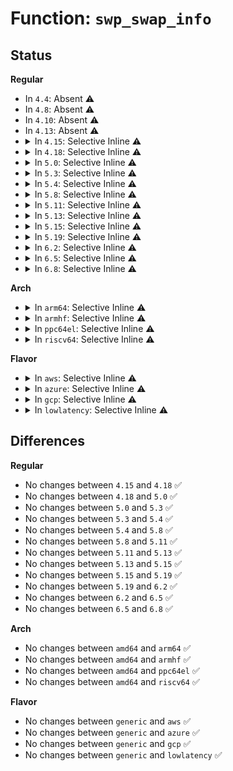 # Function: <code>swp_swap_info</code>

## Status
<b>Regular</b>
<ul>
<li>
In <code>4.4</code>: Absent ⚠️
</li>
<li>
In <code>4.8</code>: Absent ⚠️
</li>
<li>
In <code>4.10</code>: Absent ⚠️
</li>
<li>
In <code>4.13</code>: Absent ⚠️
</li>
<li>
<details>
<summary>In <code>4.15</code>: Selective Inline ⚠️</summary>

```c
struct swap_info_struct *swp_swap_info(swp_entry_t entry);
```

**Collision:** Unique Global

**Inline:** Selective

**Transformation:** False

**Instances:**

```
In mm/swapfile.c (ffffffff812262f5)
Location: mm/swapfile.c:3465
Inline: True
Inline callers:
  - mm/swapfile.c:__page_file_mapping
Direct callers:
  - mm/memory.c:do_swap_page
  - mm/swap_state.c:swapin_readahead
```
**Symbols:**

```
ffffffff8122bf00-ffffffff8122bf17: swp_swap_info (STB_GLOBAL)
```
</details>
</li>
<li>
<details>
<summary>In <code>4.18</code>: Selective Inline ⚠️</summary>

```c
struct swap_info_struct *swp_swap_info(swp_entry_t entry);
```

**Collision:** Unique Global

**Inline:** Selective

**Transformation:** False

**Instances:**

```
In mm/swapfile.c (ffffffff81248905)
Location: mm/swapfile.c:3489
Inline: True
Inline callers:
  - mm/swapfile.c:__page_file_mapping
Direct callers:
  - mm/memory.c:do_swap_page
  - mm/swap_state.c:swap_cluster_readahead
```
**Symbols:**

```
ffffffff8124e3d0-ffffffff8124e3e7: swp_swap_info (STB_GLOBAL)
```
</details>
</li>
<li>
<details>
<summary>In <code>5.0</code>: Selective Inline ⚠️</summary>

```c
struct swap_info_struct *swp_swap_info(swp_entry_t entry);
```

**Collision:** Unique Global

**Inline:** Selective

**Transformation:** False

**Instances:**

```
In mm/swapfile.c (ffffffff8125cee5)
Location: mm/swapfile.c:3467
Inline: True
Inline callers:
  - mm/swapfile.c:__page_file_mapping
Direct callers:
  - mm/memory.c:do_swap_page
  - mm/swap_state.c:swap_cluster_readahead
```
**Symbols:**

```
ffffffff81262790-ffffffff812627a7: swp_swap_info (STB_GLOBAL)
```
</details>
</li>
<li>
<details>
<summary>In <code>5.3</code>: Selective Inline ⚠️</summary>

```c
struct swap_info_struct *swp_swap_info(swp_entry_t entry);
```

**Collision:** Unique Global

**Inline:** Selective

**Transformation:** False

**Instances:**

```
In mm/swapfile.c (ffffffff81278075)
Location: mm/swapfile.c:3471
Inline: True
Inline callers:
  - mm/swapfile.c:__page_file_mapping
  - mm/swapfile.c:map_swap_entry
  - mm/swapfile.c:get_swap_device
  - mm/swapfile.c:_swap_info_get
Direct callers:
  - mm/memory.c:do_swap_page
  - mm/swap_state.c:swap_cluster_readahead
  - mm/swap_state.c:total_swapcache_pages
```
**Symbols:**

```
ffffffff8127d670-ffffffff8127d695: swp_swap_info (STB_GLOBAL)
```
</details>
</li>
<li>
<details>
<summary>In <code>5.4</code>: Selective Inline ⚠️</summary>

```c
struct swap_info_struct *swp_swap_info(swp_entry_t entry);
```

**Collision:** Unique Global

**Inline:** Selective

**Transformation:** False

**Instances:**

```
In mm/swapfile.c (ffffffff81287b65)
Location: mm/swapfile.c:3479
Inline: True
Inline callers:
  - mm/swapfile.c:__page_file_mapping
  - mm/swapfile.c:map_swap_entry
  - mm/swapfile.c:get_swap_device
  - mm/swapfile.c:_swap_info_get
Direct callers:
  - mm/memory.c:do_swap_page
  - mm/swap_state.c:swap_cluster_readahead
  - mm/swap_state.c:total_swapcache_pages
```
**Symbols:**

```
ffffffff8128d110-ffffffff8128d135: swp_swap_info (STB_GLOBAL)
```
</details>
</li>
<li>
<details>
<summary>In <code>5.8</code>: Selective Inline ⚠️</summary>

```c
struct swap_info_struct *swp_swap_info(swp_entry_t entry);
```

**Collision:** Unique Global

**Inline:** Selective

**Transformation:** False

**Instances:**

```
In mm/swapfile.c (ffffffff812b9f25)
Location: mm/swapfile.c:3533
Inline: True
Inline callers:
  - mm/swapfile.c:__page_file_mapping
  - mm/swapfile.c:map_swap_entry
  - mm/swapfile.c:__swap_count
  - mm/swapfile.c:_swap_info_get
Direct callers:
  - mm/memory.c:do_swap_page
  - mm/swap_state.c:swap_cluster_readahead
  - mm/swap_state.c:total_swapcache_pages
```
**Symbols:**

```
ffffffff812bfbb0-ffffffff812bfbd8: swp_swap_info (STB_GLOBAL)
```
</details>
</li>
<li>
<details>
<summary>In <code>5.11</code>: Selective Inline ⚠️</summary>

```c
struct swap_info_struct *swp_swap_info(swp_entry_t entry);
```

**Collision:** Unique Global

**Inline:** Selective

**Transformation:** False

**Instances:**

```
In mm/swapfile.c (ffffffff812c5995)
Location: mm/swapfile.c:3553
Inline: True
Inline callers:
  - mm/swapfile.c:__page_file_mapping
  - mm/swapfile.c:map_swap_page
  - mm/swapfile.c:__swap_count
  - mm/swapfile.c:_swap_info_get
  - mm/swapfile.c:swap_page_sector
Direct callers:
  - mm/memory.c:do_swap_page
  - mm/swap_state.c:swap_cluster_readahead
  - mm/swap_state.c:total_swapcache_pages
```
**Symbols:**

```
ffffffff812cb760-ffffffff812cb788: swp_swap_info (STB_GLOBAL)
```
</details>
</li>
<li>
<details>
<summary>In <code>5.13</code>: Selective Inline ⚠️</summary>

```c
struct swap_info_struct *swp_swap_info(swp_entry_t entry);
```

**Collision:** Unique Global

**Inline:** Selective

**Transformation:** False

**Instances:**

```
In mm/swapfile.c (ffffffff812cc645)
Location: mm/swapfile.c:3524
Inline: True
Inline callers:
  - mm/swapfile.c:__page_file_mapping
  - mm/swapfile.c:__swap_count
  - mm/swapfile.c:_swap_info_get
  - mm/swapfile.c:swap_page_sector
Direct callers:
  - mm/memory.c:do_swap_page
  - mm/swap_state.c:swap_cluster_readahead
```
**Symbols:**

```
ffffffff812d2300-ffffffff812d2328: swp_swap_info (STB_GLOBAL)
```
</details>
</li>
<li>
<details>
<summary>In <code>5.15</code>: Selective Inline ⚠️</summary>

```c
struct swap_info_struct *swp_swap_info(swp_entry_t entry);
```

**Collision:** Unique Global

**Inline:** Selective

**Transformation:** False

**Instances:**

```
In mm/swapfile.c (ffffffff81311975)
Location: mm/swapfile.c:3525
Inline: True
Inline callers:
  - mm/swapfile.c:__page_file_mapping
  - mm/swapfile.c:get_swap_device
  - mm/swapfile.c:_swap_info_get
  - mm/swapfile.c:swap_page_sector
Direct callers:
  - mm/swap_state.c:swap_cluster_readahead
```
**Symbols:**

```
ffffffff81317ba0-ffffffff81317bdf: swp_swap_info (STB_GLOBAL)
```
</details>
</li>
<li>
<details>
<summary>In <code>5.19</code>: Selective Inline ⚠️</summary>

```c
struct swap_info_struct *swp_swap_info(swp_entry_t entry);
```

**Collision:** Unique Global

**Inline:** Selective

**Transformation:** False

**Instances:**

```
In mm/swapfile.c (ffffffff8137caf5)
Location: mm/swapfile.c:3380
Inline: True
Inline callers:
  - mm/swapfile.c:swapcache_mapping
  - mm/swapfile.c:get_swap_device
  - mm/swapfile.c:_swap_info_get
  - mm/swapfile.c:swap_page_sector
Direct callers:
  - mm/swap_state.c:swap_cluster_readahead
```
**Symbols:**

```
ffffffff81383220-ffffffff8138326f: swp_swap_info (STB_GLOBAL)
```
</details>
</li>
<li>
<details>
<summary>In <code>6.2</code>: Selective Inline ⚠️</summary>

```c
struct swap_info_struct *swp_swap_info(swp_entry_t entry);
```

**Collision:** Unique Global

**Inline:** Selective

**Transformation:** False

**Instances:**

```
In mm/swapfile.c (ffffffff813fa315)
Location: mm/swapfile.c:3382
Inline: True
Inline callers:
  - mm/swapfile.c:swapcache_mapping
  - mm/swapfile.c:get_swap_device
  - mm/swapfile.c:_swap_info_get
  - mm/swapfile.c:swap_page_sector
Direct callers:
  - mm/swap_state.c:swap_cluster_readahead
```
**Symbols:**

```
ffffffff81400c00-ffffffff81400c4f: swp_swap_info (STB_GLOBAL)
```
</details>
</li>
<li>
<details>
<summary>In <code>6.5</code>: Selective Inline ⚠️</summary>

```c
struct swap_info_struct *swp_swap_info(swp_entry_t entry);
```

**Collision:** Unique Global

**Inline:** Selective

**Transformation:** False

**Instances:**

```
In mm/swapfile.c (ffffffff8142d245)
Location: mm/swapfile.c:3370
Inline: True
Inline callers:
  - mm/swapfile.c:swapcache_mapping
  - mm/swapfile.c:__swap_duplicate
  - mm/swapfile.c:__swap_count
  - mm/swapfile.c:get_swap_device
  - mm/swapfile.c:_swap_info_get
  - mm/swapfile.c:swap_page_sector
Direct callers:
  - mm/swap_state.c:swap_cluster_readahead
```
**Symbols:**

```
ffffffff81433ae0-ffffffff81433b2f: swp_swap_info (STB_GLOBAL)
```
</details>
</li>
<li>
<details>
<summary>In <code>6.8</code>: Selective Inline ⚠️</summary>

```c
struct swap_info_struct *swp_swap_info(swp_entry_t entry);
```

**Collision:** Unique Global

**Inline:** Selective

**Transformation:** False

**Instances:**

```
In mm/swapfile.c (ffffffff814669e5)
Location: mm/swapfile.c:3381
Inline: True
Inline callers:
  - mm/swapfile.c:swapcache_mapping
  - mm/swapfile.c:__swap_duplicate
  - mm/swapfile.c:__swap_count
  - mm/swapfile.c:get_swap_device
  - mm/swapfile.c:_swap_info_get
  - mm/swapfile.c:swap_folio_sector
Direct callers:
  - mm/page_io.c:swap_read_folio
  - mm/page_io.c:swap_read_folio_fs
  - mm/page_io.c:__swap_writepage
  - mm/page_io.c:swap_writepage_fs
  - mm/swap_state.c:swap_cluster_readahead
```
**Symbols:**

```
ffffffff8146cf90-ffffffff8146cfdf: swp_swap_info (STB_GLOBAL)
```
</details>
</li>
</ul>
<b>Arch</b>
<ul>
<li>
<details>
<summary>In <code>arm64</code>: Selective Inline ⚠️</summary>

```c
struct swap_info_struct *swp_swap_info(swp_entry_t entry);
```

**Collision:** Unique Global

**Inline:** Selective

**Transformation:** False

**Instances:**

```
In mm/swapfile.c (ffff800010322910)
Location: mm/swapfile.c:3479
Inline: True
Inline callers:
  - mm/swapfile.c:__page_file_mapping
  - mm/swapfile.c:map_swap_page
  - mm/swapfile.c:get_swap_device
  - mm/swapfile.c:_swap_info_get
Direct callers:
  - mm/memory.c:do_swap_page
  - mm/swap_state.c:swap_cluster_readahead
  - mm/swap_state.c:total_swapcache_pages
```
**Symbols:**

```
ffff800010328840-ffff800010328898: swp_swap_info (STB_GLOBAL)
```
</details>
</li>
<li>
<details>
<summary>In <code>armhf</code>: Selective Inline ⚠️</summary>

```c
struct swap_info_struct *swp_swap_info(swp_entry_t entry);
```

**Collision:** Unique Global

**Inline:** Selective

**Transformation:** False

**Instances:**

```
In mm/swapfile.c (c053ae74)
Location: mm/swapfile.c:3479
Inline: True
Inline callers:
  - mm/swapfile.c:__page_file_mapping
  - mm/swapfile.c:map_swap_entry
  - mm/swapfile.c:get_swap_device
  - mm/swapfile.c:_swap_info_get
Direct callers:
  - mm/memory.c:do_swap_page
  - mm/swap_state.c:swap_cluster_readahead
  - mm/swap_state.c:total_swapcache_pages
```
**Symbols:**

```
c053fcfc-c053fd40: swp_swap_info (STB_GLOBAL)
```
</details>
</li>
<li>
<details>
<summary>In <code>ppc64el</code>: Selective Inline ⚠️</summary>

```c
struct swap_info_struct *swp_swap_info(swp_entry_t entry);
```

**Collision:** Unique Global

**Inline:** Selective

**Transformation:** False

**Instances:**

```
In mm/swapfile.c (c0000000003f8340)
Location: mm/swapfile.c:3479
Inline: True
Inline callers:
  - mm/swapfile.c:__page_file_mapping
  - mm/swapfile.c:map_swap_page
  - mm/swapfile.c:get_swap_device
  - mm/swapfile.c:_swap_info_get
Direct callers:
  - mm/memory.c:do_swap_page
  - mm/swap_state.c:swap_cluster_readahead
  - mm/swap_state.c:total_swapcache_pages
```
**Symbols:**

```
c0000000003ffb70-c0000000003ffbb8: swp_swap_info (STB_GLOBAL)
```
</details>
</li>
<li>
<details>
<summary>In <code>riscv64</code>: Selective Inline ⚠️</summary>

```c
struct swap_info_struct *swp_swap_info(swp_entry_t entry);
```

**Collision:** Unique Global

**Inline:** Selective

**Transformation:** False

**Instances:**

```
In mm/swapfile.c (ffffffe0002236e6)
Location: mm/swapfile.c:3479
Inline: True
Inline callers:
  - mm/swapfile.c:__page_file_mapping
  - mm/swapfile.c:map_swap_page
  - mm/swapfile.c:get_swap_device
  - mm/swapfile.c:_swap_info_get
Direct callers:
  - mm/memory.c:do_swap_page
  - mm/swap_state.c:swap_cluster_readahead
  - mm/swap_state.c:total_swapcache_pages
```
**Symbols:**

```
ffffffe000228634-ffffffe000228684: swp_swap_info (STB_GLOBAL)
```
</details>
</li>
</ul>
<b>Flavor</b>
<ul>
<li>
<details>
<summary>In <code>aws</code>: Selective Inline ⚠️</summary>

```c
struct swap_info_struct *swp_swap_info(swp_entry_t entry);
```

**Collision:** Unique Global

**Inline:** Selective

**Transformation:** False

**Instances:**

```
In mm/swapfile.c (ffffffff81280145)
Location: mm/swapfile.c:3479
Inline: True
Inline callers:
  - mm/swapfile.c:__page_file_mapping
  - mm/swapfile.c:map_swap_entry
  - mm/swapfile.c:get_swap_device
  - mm/swapfile.c:_swap_info_get
Direct callers:
  - mm/memory.c:do_swap_page
  - mm/swap_state.c:swap_cluster_readahead
  - mm/swap_state.c:total_swapcache_pages
```
**Symbols:**

```
ffffffff812856f0-ffffffff81285715: swp_swap_info (STB_GLOBAL)
```
</details>
</li>
<li>
<details>
<summary>In <code>azure</code>: Selective Inline ⚠️</summary>

```c
struct swap_info_struct *swp_swap_info(swp_entry_t entry);
```

**Collision:** Unique Global

**Inline:** Selective

**Transformation:** False

**Instances:**

```
In mm/swapfile.c (ffffffff81271fb5)
Location: mm/swapfile.c:3479
Inline: True
Inline callers:
  - mm/swapfile.c:__page_file_mapping
  - mm/swapfile.c:map_swap_entry
  - mm/swapfile.c:get_swap_device
  - mm/swapfile.c:_swap_info_get
Direct callers:
  - mm/memory.c:do_swap_page
  - mm/swap_state.c:swap_cluster_readahead
  - mm/swap_state.c:total_swapcache_pages
```
**Symbols:**

```
ffffffff81277560-ffffffff81277585: swp_swap_info (STB_GLOBAL)
```
</details>
</li>
<li>
<details>
<summary>In <code>gcp</code>: Selective Inline ⚠️</summary>

```c
struct swap_info_struct *swp_swap_info(swp_entry_t entry);
```

**Collision:** Unique Global

**Inline:** Selective

**Transformation:** False

**Instances:**

```
In mm/swapfile.c (ffffffff8127df55)
Location: mm/swapfile.c:3479
Inline: True
Inline callers:
  - mm/swapfile.c:__page_file_mapping
  - mm/swapfile.c:map_swap_entry
  - mm/swapfile.c:get_swap_device
  - mm/swapfile.c:_swap_info_get
Direct callers:
  - mm/memory.c:do_swap_page
  - mm/swap_state.c:swap_cluster_readahead
  - mm/swap_state.c:total_swapcache_pages
```
**Symbols:**

```
ffffffff81283500-ffffffff81283525: swp_swap_info (STB_GLOBAL)
```
</details>
</li>
<li>
<details>
<summary>In <code>lowlatency</code>: Selective Inline ⚠️</summary>

```c
struct swap_info_struct *swp_swap_info(swp_entry_t entry);
```

**Collision:** Unique Global

**Inline:** Selective

**Transformation:** False

**Instances:**

```
In mm/swapfile.c (ffffffff8128db05)
Location: mm/swapfile.c:3479
Inline: True
Inline callers:
  - mm/swapfile.c:__page_file_mapping
  - mm/swapfile.c:map_swap_entry
  - mm/swapfile.c:get_swap_device
  - mm/swapfile.c:_swap_info_get
Direct callers:
  - mm/memory.c:do_swap_page
  - mm/swap_state.c:swap_cluster_readahead
  - mm/swap_state.c:total_swapcache_pages
```
**Symbols:**

```
ffffffff812931e0-ffffffff81293205: swp_swap_info (STB_GLOBAL)
```
</details>
</li>
</ul>

## Differences
<b>Regular</b>
<ul>
<li>
No changes between <code>4.15</code> and <code>4.18</code> ✅
</li>
<li>
No changes between <code>4.18</code> and <code>5.0</code> ✅
</li>
<li>
No changes between <code>5.0</code> and <code>5.3</code> ✅
</li>
<li>
No changes between <code>5.3</code> and <code>5.4</code> ✅
</li>
<li>
No changes between <code>5.4</code> and <code>5.8</code> ✅
</li>
<li>
No changes between <code>5.8</code> and <code>5.11</code> ✅
</li>
<li>
No changes between <code>5.11</code> and <code>5.13</code> ✅
</li>
<li>
No changes between <code>5.13</code> and <code>5.15</code> ✅
</li>
<li>
No changes between <code>5.15</code> and <code>5.19</code> ✅
</li>
<li>
No changes between <code>5.19</code> and <code>6.2</code> ✅
</li>
<li>
No changes between <code>6.2</code> and <code>6.5</code> ✅
</li>
<li>
No changes between <code>6.5</code> and <code>6.8</code> ✅
</li>
</ul>
<b>Arch</b>
<ul>
<li>
No changes between <code>amd64</code> and <code>arm64</code> ✅
</li>
<li>
No changes between <code>amd64</code> and <code>armhf</code> ✅
</li>
<li>
No changes between <code>amd64</code> and <code>ppc64el</code> ✅
</li>
<li>
No changes between <code>amd64</code> and <code>riscv64</code> ✅
</li>
</ul>
<b>Flavor</b>
<ul>
<li>
No changes between <code>generic</code> and <code>aws</code> ✅
</li>
<li>
No changes between <code>generic</code> and <code>azure</code> ✅
</li>
<li>
No changes between <code>generic</code> and <code>gcp</code> ✅
</li>
<li>
No changes between <code>generic</code> and <code>lowlatency</code> ✅
</li>
</ul>
